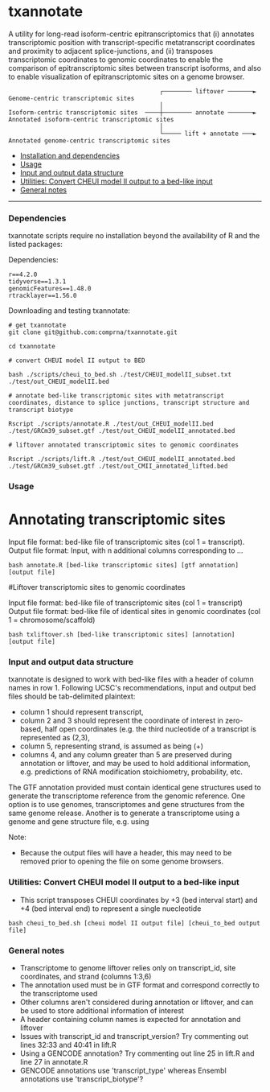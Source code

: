 # txannotate

A utility for long-read isoform-centric epitranscriptomics that (i) annotates transcriptomic position with transcript-specific metatranscript coordinates and proximity to adjacent splice-junctions, and (ii) transposes transcriptomic coordinates to genomic coordinates to enable the comparison of epitranscriptomic sites between transcript isoforms, and also to enable visualization of epitranscriptomic sites on a genome browser.
```
                                          ┌──────── liftover ───────►   Genome-centric transcriptomic sites
                                          │
Isoform-centric transcriptomic sites  ────┼──────── annotate ───────►   Annotated isoform-centric transcriptomic sites
                                          │
                                          └───── lift + annotate ───►   Annotated genome-centric transcriptomic sites
```

   - [Installation and dependencies](#installation-and-dependencies)
   - [Usage](#usage)
   - [Input and output data structure](#Input-and-output-data-structure)
   - [Utilities: Convert CHEUI model II output to a bed-like input](#utilities--convert-cheui-model-ii-output-to-a-bed-like-input)
   - [General notes](#general-notes)

------------------------------------------

### Dependencies 

txannotate scripts require no installation beyond the availability of R and the listed packages:

Dependencies:
```
r==4.2.0
tidyverse==1.3.1
genomicFeatures==1.48.0
rtracklayer==1.56.0
```

Downloading and testing txannotate:
```
# get txannotate 
git clone git@github.com:comprna/txannotate.git

cd txannotate

# convert CHEUI model II output to BED

bash ./scripts/cheui_to_bed.sh ./test/CHEUI_modelII_subset.txt ./test/out_CHEUI_modelII.bed

# annotate bed-like transcriptomic sites with metatranscript coordinates, distance to splice junctions, transcript structure and transcript biotype 

Rscript ./scripts/annotate.R ./test/out_CHEUI_modelII.bed ./test/GRCm39_subset.gtf ./test/out_CHEUI_modelII_annotated.bed

# liftover annotated transcriptomic sites to genomic coordinates 

Rscript ./scripts/lift.R ./test/out_CHEUI_modelII_annotated.bed ./test/GRCm39_subset.gtf ./test/out_CMII_annotated_lifted.bed
```

### Usage 

# Annotating transcriptomic sites 

Input file format: bed-like file of transcriptomic sites (col 1 = transcript).   
Output file format: Input, with n additional columns corresponding to ...    

```
bash annotate.R [bed-like transcriptomic sites] [gtf annotation] [output file]
```

#Liftover transcriptomic sites to genomic coordinates

Input file format: bed-like file of transcriptomic sites (col 1 = transcript)     
Output file format: bed-like file of identical sites in genomic coordinates (col 1 = chromosome/scaffold)      

```
bash txliftover.sh [bed-like transcriptomic sites] [annotation] [output file]
```


### Input and output data structure

txannotate is designed to work with bed-like files with a header of column names in row 1. Following UCSC's recommendations, input and output bed files should be tab-delimited plaintext: 

- column 1 should represent transcript, 
- column 2 and 3 should represent the coordinate of interest in zero-based, half open coordinates (e.g. the third nucleotide of a transcript is represented as (2,3),
- column 5, representing strand, is assumed as being (+)
- columns 4, and any column greater than 5 are preserved during annotation or liftover, and may be used to hold additional information, e.g. predictions of RNA modification stoichiometry, probability, etc. 

The GTF annotation provided must contain identical gene structures used to generate the transcriptome reference from the genomic reference. One option is to use genomes, transcriptomes and gene structures from the same genome release. Another is to generate a transcriptome using a genome and gene structure file, e.g. using  


Note: 
- Because the output files will have a header, this may need to be removed prior to opening the file on some genome browsers. 


### Utilities: Convert CHEUI model II output to a bed-like input
- This script transposes CHEUI coordinates by +3 (bed interval start) and +4 (bed interval end) to represent a single nuecleotide
```
bash cheui_to_bed.sh [cheui model II output file] [cheui_to_bed output file]
```

### General notes
- Transcriptome to genome liftover relies only on transcript_id, site coordinates, and strand (columns 1:3,6)
- The annotation used must be in GTF format and correspond correctly to the transcriptome used
- Other columns aren't considered during annotation or liftover, and can be used to store additional information of interest
- A header containing column names is expected for annotation and liftover
- Issues with transcript_id and transcript_version? Try commenting out lines 32:33 and 40:41 in lift.R
- Using a GENCODE annotation? Try commenting out line 25 in lift.R and line 27 in annotate.R 
- GENCODE annotations use 'transcript_type' whereas Ensembl annotations use 'transcript_biotype'?
